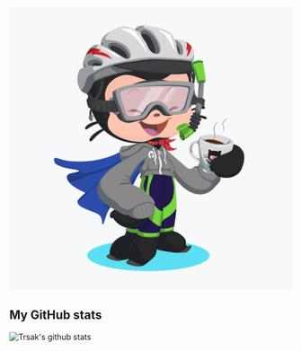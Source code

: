 ![octocat](https://raw.githubusercontent.com/petr7555/petr7555/master/octocat.png)

## My GitHub stats
![Trsak's github stats](https://github-readme-stats.vercel.app/api?username=petr7555&show_icons=true&theme=dark)

<!--
**petr7555/petr7555** is a ✨ _special_ ✨ repository because its `README.md` (this file) appears on your GitHub profile.

Here are some ideas to get you started:

- 🔭 I’m currently working on ...
- 🌱 I’m currently learning ...
- 👯 I’m looking to collaborate on ...
- 🤔 I’m looking for help with ...
- 💬 Ask me about ...
- 📫 How to reach me: ...
- 😄 Pronouns: ...
- ⚡ Fun fact: ...
-->
